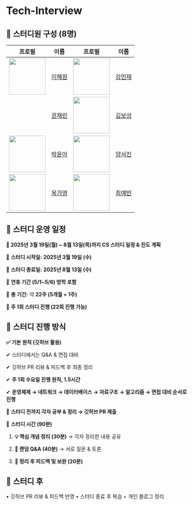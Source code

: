 # Tech-Interview
## 📌 스터디원 구성 (8명)

| 프로필 | 이름 | 프로필 | 이름 |
|--------|------|--------|------|
| <img src="https://avatars.githubusercontent.com/icegosimperson?v=4" width="100"> | [이혜원](https://github.com/icegosimperson) | <img src="https://avatars.githubusercontent.com/minijae011030?v=4" width="100"> | [강민재](https://github.com/minijae011030) |
|  | [권채린]() | <img src="https://avatars.githubusercontent.com/NangManBo?v=4" width="100"> | [김보성](https://github.com/NangManBo) |
| <img src="https://avatars.githubusercontent.com/0woy?v=4" width="100"> | [박윤아](https://github.com/0woy) | <img src="https://avatars.githubusercontent.com/westjin?v=4" width="100"> | [양서진](https://github.com/westjin) |
| <img src="https://avatars.githubusercontent.com/ockko?v=4" width="100"> | [옥가영](https://github.com/ockko) | <img src="https://avatars.githubusercontent.com/beenvyn?v=4" width="100"> | [최예빈](https://github.com/beenvyn) |
## **📌  스터디 운영 일정**
**🚀 2025년 3월 19일(월) ~ 8월 13일(목)까지 CS 스터디 일정 & 진도 계획**

📅 **스터디 시작일:** **2025년 3월 19일 (수)**

📅 **스터디 종료일:** **2025년 8월 13일 (수)**


📌 **연휴 기간 (5/1~5/6) 방학 포함**

📌 **총 기간:** 약 **22주 (5개월 + 1주)**

📌 **주 1회 스터디 진행 (22회 진행 가능)**

## **📌  스터디 진행 방식**

**✅ 기본 원칙 (깃허브 활용)**

✔ 스터디에서는 Q&A & 면접 대비

✔ 깃허브 PR 리뷰 & 피드백 후 최종 정리

✔  **주 1회 수요일 진행 원칙, 1.5시간**

✔ **운영체제 → 네트워크 → 데이터베이스 → 자료구조 → 알고리즘 → 면접 대비 순서로 진행**

📌 **스터디 전까지 각자 공부 & 정리 → 깃허브 PR 제출**

📌 **스터디 시간 (90분)**

1. **💡 핵심 개념 정리 (30분)** → 각자 정리한 내용 공유

2. **💬 랜덤 Q&A (40분)** → 서로 질문 & 토론

3. **📝 정리 후 피드백 및 보완 (20분)**

## 📌 **스터디 후**

• 깃허브 PR 리뷰 & 피드백 반영
• 스터디 종료 후 복습 + 개인 블로그 정리
